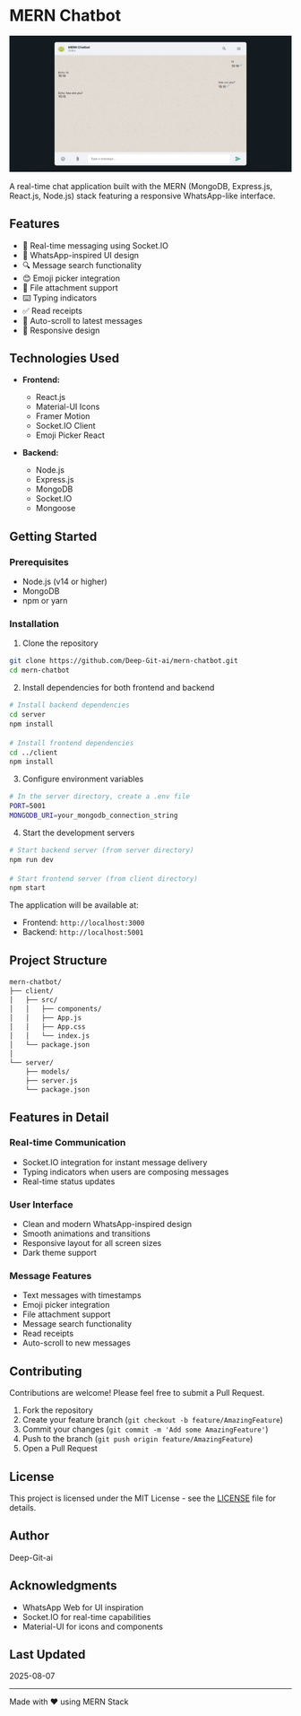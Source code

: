 # MERN Chatbot

![MERN Chatbot](https://github.com/Deep131203/ChatApp/blob/main/Preview.png)

A real-time chat application built with the MERN (MongoDB, Express.js, React.js, Node.js) stack featuring a responsive WhatsApp-like interface.

## Features

- 💬 Real-time messaging using Socket.IO
- 🎯 WhatsApp-inspired UI design
- 🔍 Message search functionality
- 😊 Emoji picker integration
- 📎 File attachment support
- ⌨️ Typing indicators
- ✅ Read receipts
- 🔄 Auto-scroll to latest messages
- 📱 Responsive design

## Technologies Used

- **Frontend:**
  - React.js
  - Material-UI Icons
  - Framer Motion
  - Socket.IO Client
  - Emoji Picker React

- **Backend:**
  - Node.js
  - Express.js
  - MongoDB
  - Socket.IO
  - Mongoose

## Getting Started

### Prerequisites

- Node.js (v14 or higher)
- MongoDB
- npm or yarn

### Installation

1. Clone the repository
```bash
git clone https://github.com/Deep-Git-ai/mern-chatbot.git
cd mern-chatbot
```

2. Install dependencies for both frontend and backend
```bash
# Install backend dependencies
cd server
npm install

# Install frontend dependencies
cd ../client
npm install
```

3. Configure environment variables
```bash
# In the server directory, create a .env file
PORT=5001
MONGODB_URI=your_mongodb_connection_string
```

4. Start the development servers
```bash
# Start backend server (from server directory)
npm run dev

# Start frontend server (from client directory)
npm start
```

The application will be available at:
- Frontend: `http://localhost:3000`
- Backend: `http://localhost:5001`

## Project Structure

```
mern-chatbot/
├── client/
│   ├── src/
│   │   ├── components/
│   │   ├── App.js
│   │   ├── App.css
│   │   └── index.js
│   └── package.json
│
└── server/
    ├── models/
    ├── server.js
    └── package.json
```

## Features in Detail

### Real-time Communication
- Socket.IO integration for instant message delivery
- Typing indicators when users are composing messages
- Real-time status updates

### User Interface
- Clean and modern WhatsApp-inspired design
- Smooth animations and transitions
- Responsive layout for all screen sizes
- Dark theme support

### Message Features
- Text messages with timestamps
- Emoji picker integration
- File attachment support
- Message search functionality
- Read receipts
- Auto-scroll to new messages

## Contributing

Contributions are welcome! Please feel free to submit a Pull Request.

1. Fork the repository
2. Create your feature branch (`git checkout -b feature/AmazingFeature`)
3. Commit your changes (`git commit -m 'Add some AmazingFeature'`)
4. Push to the branch (`git push origin feature/AmazingFeature`)
5. Open a Pull Request

## License

This project is licensed under the MIT License - see the [LICENSE](LICENSE) file for details.

## Author

Deep-Git-ai

## Acknowledgments

- WhatsApp Web for UI inspiration
- Socket.IO for real-time capabilities
- Material-UI for icons and components

## Last Updated

2025-08-07

---

Made with ❤️ using MERN Stack

